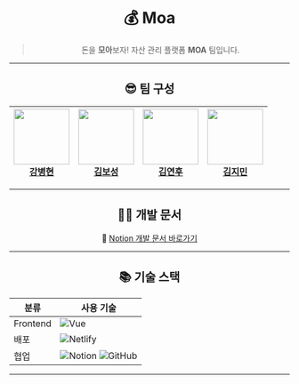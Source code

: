 <div align="center">

# 💰 Moa

> 돈을 **모아**보자! 자산 관리 플랫폼 **MOA** 팀입니다.

---

## 😎 팀 구성

| <img src="https://github.com/NangManBo.png" width="100"/> <br/> [강병현](https://github.com/NangManBo) | <img src="https://github.com/NangManBo.png" width="100"/> <br/> [김보성](https://github.com/NangManBo) | <img src="https://github.com/ryusemin.png" width="100"/> <br/> [김연후](https://github.com/ryusemin) | <img src="https://github.com/l0o0lv.png" width="100"/> <br/> [김지민](https://github.com/l0o0lv) |
| :----------------------------------------------------------------------------------------------------: | :----------------------------------------------------------------------------------------------------: | :--------------------------------------------------------------------------------------------------: | :----------------------------------------------------------------------------------------------: |

---

## 👨‍🏫 개발 문서

📄 [Notion 개발 문서 바로가기](https://wool-magpie-f47.notion.site/Poopcheline-Guide-56b40099b67e4ee986b6d36a98d7109c?pvs=4)

---

## 📚 기술 스택

| 분류     | 사용 기술                                                                                                                                                                                                   |
| -------- | ----------------------------------------------------------------------------------------------------------------------------------------------------------------------------------------------------------- |
| Frontend | ![Vue](https://img.shields.io/badge/Vue.js-35495E?style=for-the-badge&logo=vue.js&logoColor=4FC08D)                                                                                                         |
| 배포     | ![Netlify](https://img.shields.io/badge/Netlify-00C7B7?style=for-the-badge&logo=netlify&logoColor=white)                                                                                                    |
| 협업     | ![Notion](https://img.shields.io/badge/Notion-000000?style=for-the-badge&logo=notion&logoColor=white) ![GitHub](https://img.shields.io/badge/GitHub-181717?style=for-the-badge&logo=github&logoColor=white) |

---

</div>
